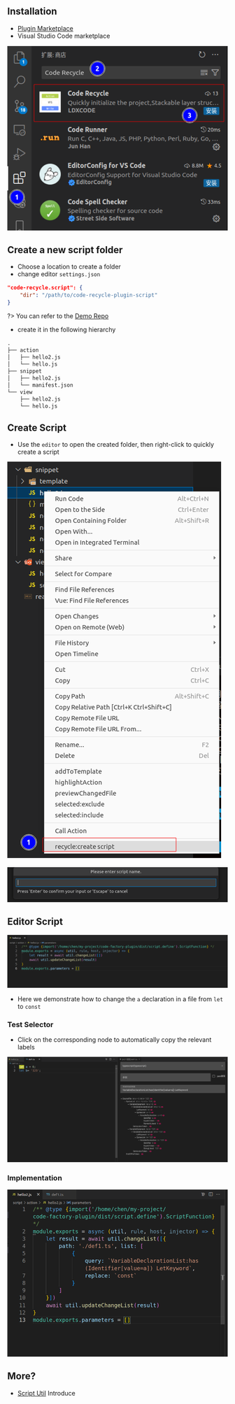 ## Installation

- [Plugin Marketplace](https://marketplace.visualstudio.com/items?itemName=LDXCODE.code-recycle)
- Visual Studio Code marketplace

![Install](../zh-Hans/image/安装.png)

## Create a new script folder
- Choose a location to create a folder  
- change editor `settings.json`

```json
"code-recycle.script": {
    "dir": "/path/to/code-recycle-plugin-script"
}
```

?> You can refer to the [Demo Repo](https://github.com/wszgrcy/code-recycle-plugin-script)

- create it in the following hierarchy

```tree
.
├── action 
│   ├── hello2.js
│   └── hello.js
├── snippet 
│   ├── hello2.js
│   └── manifest.json
└── view 
    ├── hello2.js
    └── hello.js
```

## Create Script
- Use the `editor` to open the created folder, then right-click to quickly create a script

![创建](./image/script/create-script.png)

![创建-输入名称](./image/script/create-script-name.png)

## Editor Script

![初始化](./image/script/input.png)

- Here we demonstrate how to change the `a` declaration in a file from `let` to `const`


### Test Selector
- Click on the corresponding node to automatically copy the relevant labels

![测试选择器](./image/script/test-selector.png)

### Implementation
![实现](./image/script/replace.png)

## More?

- [Script Util](./script-util.md) Introduce